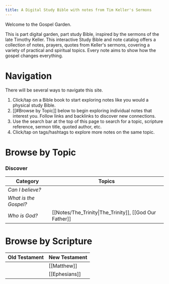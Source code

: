 ```yaml
---
title: A Digital Study Bible with notes from Tim Keller's Sermons
---
```

Welcome to the Gospel Garden. 

This is part digital garden, part study Bible, inspired by the sermons of the late Timothy Keller. This interactive Study Bible and note catalog offers a collection of notes, prayers, quotes from Keller's sermons, covering a variety of practical and spiritual topics. Every note aims to show how the gospel changes everything. 

# Navigation
There will be several ways to navigate this site. 
1. Click/tap on a Bible book to start exploring notes like you would a physical study Bible. 
2. [[#Browse by Topic]] below to begin exploring individual notes that interest you. Follow links and backlinks to discover new connections.
3. Use the search bar at the top of this page to search for a topic, scripture reference, sermon title, quoted author, etc. 
4. Click/tap on tags/hashtags to explore more notes on the same topic.

# Browse by Topic
### Discover

| Category              | Topics                                                 |
| --------------------- | ------------------------------------------------------ |
| *Can I believe?*      |                                                        |
| *What is the Gospel?* |                                                        |
| *Who is God?*         | [[Notes/The_Trinity\|The_Trinity]], [[God Our Father]] |
# Browse by Scripture

| Old Testament | New Testament |
| ------------- | ------------- |
|               | [[Matthew]]   |
|               | [[Ephesians]] |
